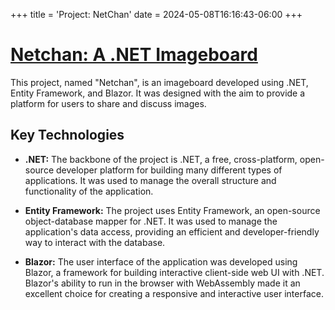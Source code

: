 +++
title = 'Project: NetChan'
date = 2024-05-08T16:16:43-06:00
+++
# [Netchan: A .NET Imageboard](https://github.com/DavideDunne/NetChan)

This project, named "Netchan", is an imageboard developed using .NET, Entity Framework, and Blazor. It was designed with the aim to provide a platform for users to share and discuss images.

## Key Technologies

- **.NET:** The backbone of the project is .NET, a free, cross-platform, open-source developer platform for building many different types of applications. It was used to manage the overall structure and functionality of the application.

- **Entity Framework:** The project uses Entity Framework, an open-source object-database mapper for .NET. It was used to manage the application's data access, providing an efficient and developer-friendly way to interact with the database.

- **Blazor:** The user interface of the application was developed using Blazor, a framework for building interactive client-side web UI with .NET. Blazor's ability to run in the browser with WebAssembly made it an excellent choice for creating a responsive and interactive user interface.
